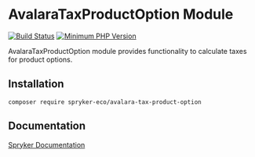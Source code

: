 # AvalaraTaxProductOption Module
[![Build Status](https://travis-ci.org/spryker-eco/avalara-tax-product-option.svg)](https://travis-ci.org/spryker-eco/avalara-tax-product-option)
[![Minimum PHP Version](https://img.shields.io/badge/php-%3E%3D%207.2-8892BF.svg)](https://php.net/)

AvalaraTaxProductOption module provides functionality to calculate taxes for product options.

## Installation

```
composer require spryker-eco/avalara-tax-product-option
```

## Documentation

[Spryker Documentation](https://academy.spryker.com/developing_with_spryker/module_guide/modules.html)

